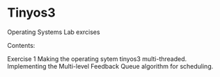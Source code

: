 # Tinyos3
Operating Systems Lab exrcises

Contents:

Exercise 1
Making the operating sytem tinyos3 multi-threaded.
Implementing the Multi-level Feedback Queue algorithm for scheduling.
